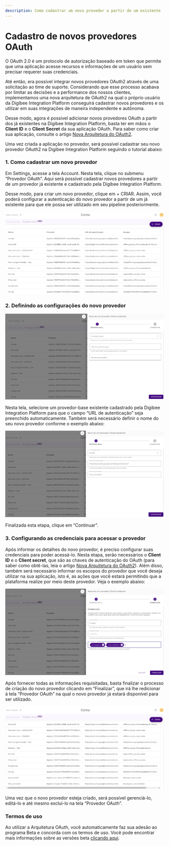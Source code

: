 ```yaml
---
description: Como cadastrar um novo provedor a partir de um existente
---
```


# Cadastro de novos provedores OAuth

O OAuth 2.0 é um protocolo de autorização baseado em token que permite que uma aplicação acesse recursos e informações de um usuário sem precisar requerer suas credenciais.

Até então, era possível integrar novos provedores OAuth2 através de uma solicitação ao time de suporte. Considerando que esse processo acabava por limitar as decisões e a performance dos nossos clientes, implementamos uma nova arquitetura de OAuth2 na qual o próprio usuário da Digibee Integration Platform conseguirá cadastrar novos provedores e os utilizar em suas integrações de maneira independente e autônoma.

Desse modo, agora é possível adicionar novos provedores OAuth a partir dos já existentes na Digibee Integration Platform, basta ter em mãos o **Client ID** e o **Client Secret** da sua aplicação OAuth. Para saber como criar sua aplicação, consulte o artigo [Nova Arquitetura do OAuth2](./).

Uma vez criada a aplicação no provedor, será possível cadastrar seu novo provedor OAuth2 na Digibee Integration Platform seguindo o tutorial abaixo:

### **1. Como cadastrar um novo provedor**

Em Settings, acesse a tela Account. Nesta tela, clique no submenu “Provedor OAuth”. Aqui será possível cadastrar novos provedores a partir de um provedor já existente e cadastrado pela Digibee Integration Platform.

Desse modo, para criar um novo provedor, clique em + CRIAR. Assim, você poderá configurar a autenticação do novo provedor a partir de um já existente para que ele possa ser utilizado em seu pipeline posteriormente.

![](../../../.gitbook/assets/01.png)

### **2. Definindo as configurações do novo provedor**

![](<../../../.gitbook/assets/02 (11).png>)

Nesta tela, selecione um provedor-base existente cadastrado pela Digibee Integration Platform para que o campo “URL de autenticação” seja preenchido automaticamente. Também será necessário definir o nome do seu novo provedor conforme o exemplo abaixo:

![](<../../../.gitbook/assets/03 (3).png>)

Finalizada esta etapa, clique em “Continuar”.

### **3. Configurando as credenciais para acessar o provedor**

Após informar os detalhes do novo provedor, é preciso configurar suas credenciais para poder acessá-lo. Nesta etapa, serão necessários o **Client ID** e o **Client secret**, que são as chaves de autenticação do OAuth (para saber como obtê-las, leia o artigo [Nova Arquitetura do OAuth2](./)). Além disso, também será necessário informar os escopos do provedor que você deseja utilizar na sua aplicação, isto é, as ações que você estará permitindo que a plataforma realize por meio deste provedor. Veja o exemplo abaixo:

![](<../../../.gitbook/assets/04 (6).png>)

Após fornecer todas as informações requisitadas, basta finalizar o processo de criação do novo provedor clicando em “Finalizar”, que irá lhe redicionar à tela “Provedor OAuth” na qual o novo provedor já estará disponível para ser utilizado.

![](<../../../.gitbook/assets/05 (2).png>)

Uma vez que o novo provedor esteja criado, será possível gerenciá-lo, editá-lo e até mesmo excluí-lo na tela “Provedor OAuth”.

### Termos de uso <a href="#h_d01c26db3f" id="h_d01c26db3f"></a>

Ao utilizar a Arquitetura OAuth, você automaticamente faz sua adesão ao programa Beta e concorda com os termos de uso. Você pode encontrar mais informações sobre as versões beta [clicando aqui](../../../geral/programa-beta.md).

